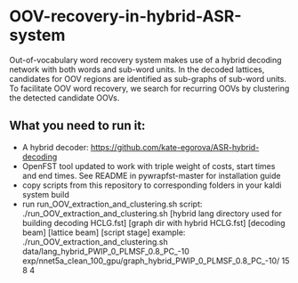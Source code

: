 # OOV-recovery-in-hybrid-ASR-system
Out-of-vocabulary word recovery system makes use of a hybrid decoding network with both words and sub-word units. In the decoded lattices, candidates for OOV regions are identified as sub-graphs of sub-word units. To facilitate OOV word recovery, we search for recurring OOVs by clustering the detected candidate OOVs.

## What you need to run it:
- A hybrid decoder: https://github.com/kate-egorova/ASR-hybrid-decoding
- OpenFST tool updated to work with triple weight of costs, start times and end times. See README in pywrapfst-master for installation guide
- copy scripts from this repository to corresponding folders in your kaldi system build
- run run_OOV_extraction_and_clustering.sh script:
./run_OOV_extraction_and_clustering.sh [hybrid lang directory used for building decoding HCLG.fst] [graph dir with hybrid HCLG.fst] [decoding beam] [lattice beam] [script stage]
example: ./run_OOV_extraction_and_clustering.sh data/lang_hybrid_PWIP_0_PLMSF_0.8_PC_-10 exp/nnet5a_clean_100_gpu/graph_hybrid_PWIP_0_PLMSF_0.8_PC_-10/ 15 8 4
